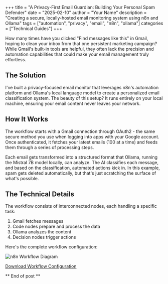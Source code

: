 +++
title = "A Privacy-First Email Guardian: Building Your Personal Spam Defender"
date = "2025-02-10"
author = "Your Name"
description = "Creating a secure, locally-hosted email monitoring system using n8n and Ollama"
tags = ["automation", "privacy", "email", "n8n", "ollama"]
categories = ["Technical Guides"]
+++

How many times have you clicked "Find messages like this" in Gmail, hoping to clean your inbox from that one persistent marketing campaign? While Gmail's built-in tools are helpful, they often lack the precision and automation capabilities that could make your email management truly effortless.

## The Solution

I've built a privacy-focused email monitor that leverages n8n's automation platform and Ollama's local language model to create a personalized email classification system. The beauty of this setup? It runs entirely on your local machine, ensuring your email content never leaves your network.

## How It Works

The workflow starts with a Gmail connection through OAuth2 - the same secure method you use when logging into apps with your Google account. Once authenticated, it fetches your latest emails (100 at a time) and feeds them through a series of processing steps.

Each email gets transformed into a structured format that Ollama, running the Mistral 7B model locally, can analyze. The AI classifies each message, and based on the classification, automated actions kick in. In this example, spam gets deleted automatically, but that's just scratching the surface of what's possible.

## The Technical Details

The workflow consists of interconnected nodes, each handling a specific task:
1. Gmail fetches messages
2. Code nodes prepare and process the data
3. Ollama analyzes the content
4. Decision nodes trigger actions

Here's the complete workflow configuration:

![n8n Workflow Diagram](/images/ollama_gmail_workflow.png)

<div class="download-section">
  <a href="/downloads/ollama_gmail_workflow.json" class="btn btn-primary download-btn">
    <i class="ti-download"></i> Download Workflow Configuration
  </a>
</div>

** End of post **
